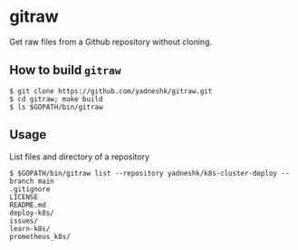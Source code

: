 # gitraw
Get raw files from a Github repository without cloning.

How to build `gitraw`
---------------------

    $ git clone https://github.com/yadneshk/gitraw.git
    $ cd gitraw; make build
    $ ls $GOPATH/bin/gitraw

Usage
-----

List files and directory of a repository

    $ $GOPATH/bin/gitraw list --repository yadneshk/k8s-cluster-deploy --branch main
    .gitignore
    LICENSE
    README.md
    deploy-k8s/
    issues/
    learn-k8s/
    prometheus_k8s/
